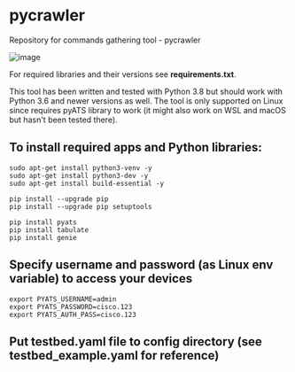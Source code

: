 # pycrawler
Repository for commands gathering tool - pycrawler

![image](https://user-images.githubusercontent.com/22170799/99851985-21aa6700-2b91-11eb-8851-dc278a4d5405.png)

For required libraries and their versions see **requirements.txt**.

This tool has been written and tested with Python 3.8 but should work with Python 3.6 and newer versions as well.
The tool is only supported on Linux since requires pyATS library to work (it might also work on WSL and macOS but hasn't been tested there).

## To install required apps and Python libraries:
```
sudo apt-get install python3-venv -y
sudo apt-get install python3-dev -y
sudo apt-get install build-essential -y
```

```
pip install --upgrade pip
pip install --upgrade pip setuptools
```

```
pip install pyats
pip install tabulate
pip install genie
```

## Specify username and password (as Linux env variable) to access your devices
```
export PYATS_USERNAME=admin
export PYATS_PASSWORD=cisco.123
export PYATS_AUTH_PASS=cisco.123
```

## Put testbed.yaml file to config directory (see testbed_example.yaml for reference)
